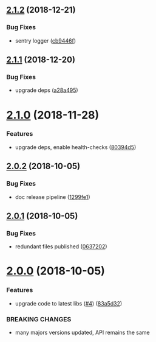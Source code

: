## [2.1.2](https://github.com/makeomatic/ms-phone/compare/v2.1.1...v2.1.2) (2018-12-21)


### Bug Fixes

* sentry logger ([cb9446f](https://github.com/makeomatic/ms-phone/commit/cb9446f))

## [2.1.1](https://github.com/makeomatic/ms-phone/compare/v2.1.0...v2.1.1) (2018-12-20)


### Bug Fixes

* upgrade deps ([a28a495](https://github.com/makeomatic/ms-phone/commit/a28a495))

# [2.1.0](https://github.com/makeomatic/ms-phone/compare/v2.0.2...v2.1.0) (2018-11-28)


### Features

* upgrade deps, enable health-checks ([80394d5](https://github.com/makeomatic/ms-phone/commit/80394d5))

## [2.0.2](https://github.com/makeomatic/ms-phone/compare/v2.0.1...v2.0.2) (2018-10-05)


### Bug Fixes

* doc release pipeline ([1299fe1](https://github.com/makeomatic/ms-phone/commit/1299fe1))

## [2.0.1](https://github.com/makeomatic/ms-phone/compare/v2.0.0...v2.0.1) (2018-10-05)


### Bug Fixes

* redundant files published ([0637202](https://github.com/makeomatic/ms-phone/commit/0637202))

# [2.0.0](https://github.com/makeomatic/ms-phone/compare/v1.0.2...v2.0.0) (2018-10-05)


### Features

* upgrade code to latest libs ([#4](https://github.com/makeomatic/ms-phone/issues/4)) ([83a5d32](https://github.com/makeomatic/ms-phone/commit/83a5d32))


### BREAKING CHANGES

* many majors versions updated, API remains the same
